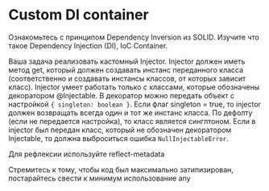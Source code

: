 # Custom DI container
Ознакомьтесь с принципом Dependency Inversion из SOLID.
Изучите что такое Dependency Injection (DI), IoC Container. 

Ваша задача реализовать кастомный Injector. Injector должен иметь метод get, который должен создавать
инстанс переданного класса (соответственно и создавать инстансы классов, от которых зависит класс).
Injector умеет работать только с классами, которые обозначены декоратором @Injectable. В декоратор 
можно передать объект с настройкой `{ singleton: boolean }`. Если флаг singleton = true, то 
injector должен возвращать всегда один и тот же инстанс класса. По дефолту (если не передается настройка), то класс является синглтоном. Если в injector был передан класс, который не обозначен декоратором Injectable, то должна выброситься ошибка `NullInjectableError`.

Для рефлексии используйте reflect-metadata

Стремитесь к тому, чтобы код был максимально затипизирован, постарайтесь свести к минимум использование any